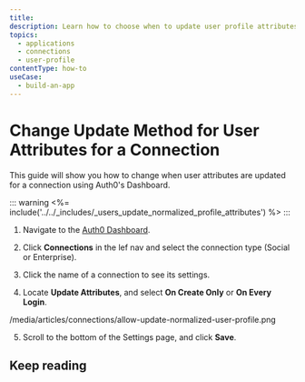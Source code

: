 ```yaml
---
title: 
description: Learn how to choose when to update user profile attributes for your connection using the Auth0 Dashboard.
topics:
  - applications
  - connections
  - user-profile
contentType: how-to
useCase:
  - build-an-app
---
```


# Change Update Method for User Attributes for a Connection

This guide will show you how to change when user attributes are updated for a connection using Auth0's Dashboard.

::: warning
<%= include('../../_includes/_users_update_normalized_profile_attributes') %>
:::

1. Navigate to the [Auth0 Dashboard](${manage_url}/).

2. Click **Connections** in the lef nav and select the connection type (Social or Enterprise).

3. Click the name of a connection to see its settings.

4. Locate **Update Attributes**, and select **On Create Only** or **On Every Login**.

/media/articles/connections/allow-update-normalized-user-profile.png

5. Scroll to the bottom of the Settings page, and click **Save**.


## Keep reading

